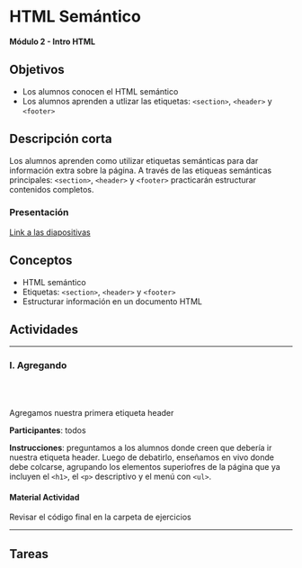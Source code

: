 # HTML Semántico

**Módulo 2 - Intro HTML**

## Objetivos

- Los alumnos conocen el HTML semántico
- Los alumnos aprenden a utlizar las etiquetas: `<section>`, `<header>` y `<footer>`

## Descripción corta

Los alumnos aprenden como utilizar etiquetas semánticas para dar información extra sobre la página.
A través de las etiqueas semánticas principales: `<section>`, `<header>` y `<footer>` practicarán
estructurar contenidos completos.

### Presentación

[Link a las diapositivas](https://drive.google.com/open?id=1uOrAZwIFhUqIuRhurtaHa9dd_knEBHf_-q0G-JmroFM)

## Conceptos

- HTML semántico
- Etiquetas: `<section>`, `<header>` y `<footer>`
- Estructurar información en un documento HTML

## Actividades

---

### I. Agregando <header>

Agregamos nuestra primera etiqueta header

**Participantes**: todos

**Instrucciones**: preguntamos a los alumnos donde creen que debería ir nuestra etiqueta header. Luego de debatirlo,
enseñamos en vivo donde debe colcarse, agrupando los elementos superiofres de la página que ya incluyen el `<h1>`, el `<p>` descriptivo y el menú con `<ul>`.

#### Material Actividad

Revisar el código final en la carpeta de ejercicios

---

## Tareas
